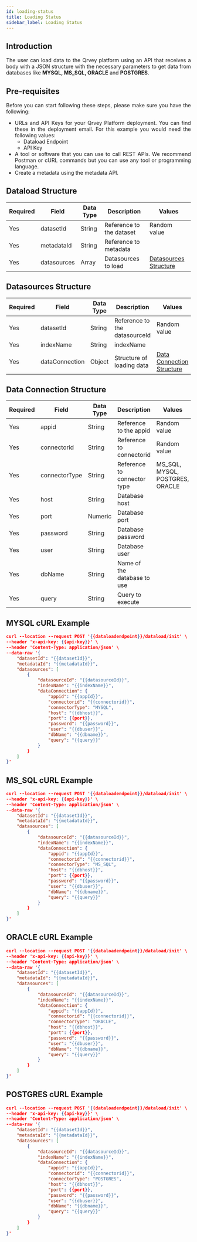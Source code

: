 ```yaml
---
id: loading-status
title: Loading Status 
sidebar_label: Loading Status
---
```


<div style="text-align: justify">

## Introduction
The user can load data to the Qrvey platform using an API that receives a body with a JSON structure with the necessary parameters to get data from databases like **MYSQL, MS_SQL, ORACLE** and **POSTGRES**.

## Pre-requisites
Before you can start following these steps, please make sure you have the following:
* URLs and API Keys for your Qrvey Platform deployment. You can find these in the deployment email. For this example you would need the following values:
  * Dataload Endpoint
  * API Key 
* A tool or software that you can use to call REST APIs. We recommend Postman or cURL commands but you can use any tool or programming language.
* Create a metadata using the metadata API.

## Dataload Structure

<table class="demo">
	<thead>
	<tr>
		<th>Required</th>
		<th>Field</th>
        <th>Data Type</th>
		<th>Description</th>
        <th>Values</th>
	</tr>
	</thead>
	<tbody>
</td>
		<td>Yes</td>
        <td>datasetId</td>
        <td>String</td>
        <td>Reference to the dataset</td>
        <td>Random value</td>
	</tr>
	<tr>
		<td>Yes</td>
		<td>metadataId</td>
        <td>String</td>
        <td>Reference to metadata</td>
        <td></td>
    </tr>
	<tr>   
        <td>Yes</td>
        <td>datasources</td>
        <td>Array</td>
        <td>Datasources to load</td>
        <td><a href="https://docs.google.com/document/d/18r1MBDUP9k7ws81ZjKr0z8ct3hPTZt1w5WiYvynHbeE/edit#heading=h.1m16imwrw2yi">Datasources Structure</a></td>
    </tr>
	</tbody>
</table> 



## Datasources Structure

<table class="demo">
	<thead>
	<tr>
		<th>Required</th>
		<th>Field</th>
        <th>Data Type</th>
		<th>Description</th>
        <th>Values</th>
	</tr>
	</thead>
	<tbody>
</td>
		<td>Yes</td>
        <td>datasetId</td>
        <td>String</td>
        <td>Reference to the datasourceId</td>
        <td>Random value</td>
	</tr>
	<tr>
		<td>Yes</td>
		<td>indexName</td>
        <td>String</td>
        <td>indexName</td>
        <td></td>
    </tr>
	<tr>   
        <td>Yes</td>
        <td>dataConnection</td>
        <td>Object</td>
        <td>Structure of loading data</td>
        <td><a href="https://docs.google.com/document/d/18r1MBDUP9k7ws81ZjKr0z8ct3hPTZt1w5WiYvynHbeE/edit#heading=h.rpe2ir16bixy">Data Connection Structure</a></td>
    </tr>
	</tbody>
</table> 


## Data Connection Structure

<table class="demo">
	<thead>
	<tr>
		<th>Required</th>
		<th>Field</th>
        <th>Data Type</th>
		<th>Description</th>
        <th>Values</th>
	</tr>
	</thead>
	<tbody>
</td>
		<td>Yes</td>
        <td>appid</td>
        <td>String</td>
        <td>Reference to the appid</td>
        <td>Random value</td>
	</tr>
	<tr>
		<td>Yes</td>
		<td>connectorid</td>
        <td>String</td>
        <td>Reference to connectorid</td>
        <td>Random value</td>
    </tr>
	<tr>   
        <td>Yes</td>
        <td>connectorType</td>
        <td>String</td>
        <td>Reference to connector type</td>
        <td>MS_SQL, MYSQL, POSTGRES, ORACLE</td>
    </tr>
    <tr>   
        <td>Yes</td>
        <td>host</td>
        <td>String</td>
        <td>Database host</td>
        <td> </td>
    </tr>
    <tr>   
        <td>Yes</td>
        <td>port</td>
        <td>Numeric</td>
        <td>Database port</td>
        <td> </td>
    </tr>
    <tr>   
        <td>Yes</td>
        <td>password</td>
        <td>String</td>
        <td>Database password</td>
        <td> </td>
    </tr>
    <tr>   
        <td>Yes</td>
        <td>user</td>
        <td>String</td>
        <td>Database user</td>
        <td> </td>
    </tr>
    <tr>   
        <td>Yes</td>
        <td>dbName</td>
        <td>String</td>
        <td>Name of the database to use</td>
        <td> </td>
    </tr>
    <tr>   
        <td>Yes</td>
        <td>query</td>
        <td>String</td>
        <td>Query to execute</td>
        <td> </td>
    </tr>
	</tbody>
</table> 


## MYSQL cURL Example

```JSON
curl --location --request POST '{{dataloadendpoint}}/dataload/init' \
--header 'x-api-key: {{api-key}}' \
--header 'Content-Type: application/json' \
--data-raw '{
    "datasetId": "{{datasetId}}",
    "metadataId": "{{metadataId}}",
    "datasources": [
        {
            "datasourceId": "{{datasourceId}}",
            "indexName": "{{indexName}}",
            "dataConnection": {
                "appid": "{{appId}}",
                "connectorid": "{{connectorid}}",
                "connectorType": "MYSQL",
                "host": "{{dbhost}}",
                "port": {{port}},
                "password": "{{password}}",
                "user": "{{dbuser}}",
                "dbName": "{{dbname}}",
                "query": "{{query}}"
            }
        }
    ]
}'
```

## MS_SQL cURL Example

```JSON
curl --location --request POST '{{dataloadendpoint}}/dataload/init' \
--header 'x-api-key: {{api-key}}' \
--header 'Content-Type: application/json' \
--data-raw '{
    "datasetId": "{{datasetId}}",
    "metadataId": "{{metadataId}}",
    "datasources": [
        {
            "datasourceId": "{{datasourceId}}",
            "indexName": "{{indexName}}",
            "dataConnection": {
                "appid": "{{appId}}",
                "connectorid": "{{connectorid}}",
                "connectorType": "MS_SQL",
                "host": "{{dbhost}}",
                "port": {{port}},
                "password": "{{password}}",
                "user": "{{dbuser}}",
                "dbName": "{{dbname}}",
                "query": "{{query}}"
            }
        }
    ]
}'
```

## ORACLE cURL Example

```JSON
curl --location --request POST '{{dataloadendpoint}}/dataload/init' \
--header 'x-api-key: {{api-key}}' \
--header 'Content-Type: application/json' \
--data-raw '{
    "datasetId": "{{datasetId}}",
    "metadataId": "{{metadataId}}",
    "datasources": [
        {
            "datasourceId": "{{datasourceId}}",
            "indexName": "{{indexName}}",
            "dataConnection": {
                "appid": "{{appId}}",
                "connectorid": "{{connectorid}}",
                "connectorType": "ORACLE",
                "host": "{{dbhost}}",
                "port": {{port}},
                "password": "{{password}}",
                "user": "{{dbuser}}",
                "dbName": "{{dbname}}",
                "query": "{{query}}"
            }
        }
    ]
}'

```

## POSTGRES cURL Example

```JSON
curl --location --request POST '{{dataloadendpoint}}/dataload/init' \
--header 'x-api-key: {{api-key}}' \
--header 'Content-Type: application/json' \
--data-raw '{
    "datasetId": "{{datasetId}}",
    "metadataId": "{{metadataId}}",
    "datasources": [
        {
            "datasourceId": "{{datasourceId}}",
            "indexName": "{{indexName}}",
            "dataConnection": {
                "appid": "{{appId}}",
                "connectorid": "{{connectorid}}",
                "connectorType": "POSTGRES",
                "host": "{{dbhost}}",
                "port": {{port}},
                "password": "{{password}}",
                "user": "{{dbuser}}",
                "dbName": "{{dbname}}",
                "query": "{{query}}"
            }
        }
    ]
}'

```

